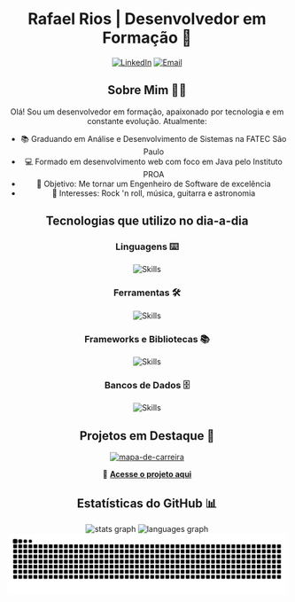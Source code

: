 <div align="center">

# Rafael Rios | Desenvolvedor em Formação 🎸

[![LinkedIn](https://skillicons.dev/icons?i=linkedin)](https://www.linkedin.com/in/rafaelriosp/)
[![Email](https://skillicons.dev/icons?i=gmail)](mailto:dev.rafaelrios@outlook.com)

## Sobre Mim 👨‍💻

Olá! Sou um desenvolvedor em formação, apaixonado por tecnologia e em constante evolução. Atualmente:

- 📚 Graduando em Análise e Desenvolvimento de Sistemas na FATEC São Paulo
- 💻 Formado em desenvolvimento web com foco em Java pelo Instituto PROA
- 🎯 Objetivo: Me tornar um Engenheiro de Software de excelência
- 🎸 Interesses: Rock 'n roll, música, guitarra e astronomia

## Tecnologias que utilizo no dia-a-dia 

### Linguagens ⌨️
![Skills](https://skillicons.dev/icons?i=java,js,py,c,html,css)
<br/>

### Ferramentas 🛠️
![Skills](https://skillicons.dev/icons?i=docker,postman,git,github)

### Frameworks e Bibliotecas 📚
![Skills](https://skillicons.dev/icons?i=spring,flask,react)
<br/>

### Bancos de Dados 🗄️
![Skills](https://skillicons.dev/icons?i=mysql,postgres)

## Projetos em Destaque 🚀

<a href="https://github.com/r-riosp/mapa-de-carreira">
  <img src="https://github-readme-stats.vercel.app/api/pin/?username=r-riosp&repo=mapa-de-carreira&theme=catppuccin_mocha" alt="mapa-de-carreira"/>
</a>

🔗 **[Acesse o projeto aqui](https://r-riosp.github.io/mapa-de-carreira/)**

## Estatísticas do GitHub 📊
  <img src="https://github-readme-stats.vercel.app/api?username=r-riosp&hide_title=false&hide_rank=false&show_icons=true&include_all_commits=true&count_private=true&disable_animations=false&theme=catppuccin_mocha&locale=en&hide_border=false" height="150" alt="stats graph"  />
  <img src="https://github-readme-stats.vercel.app/api/top-langs?username=r-riosp&locale=en&hide_title=false&layout=compact&card_width=320&langs_count=5&theme=catppuccin_mocha&hide_border=false" height="150" alt="languages graph"  />

  <img src="https://raw.githubusercontent.com/r-riosp/r-riosp/output/snake.svg" alt="Snake animation" />

</div>

